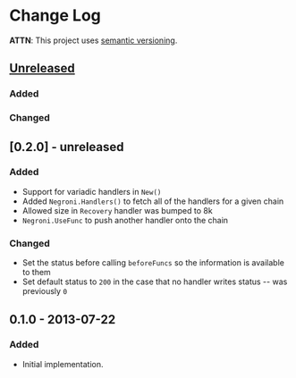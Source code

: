 # Change Log

**ATTN**: This project uses [semantic versioning](http://semver.org/).

## [Unreleased]

### Added

### Changed

## [0.2.0] - unreleased
### Added
- Support for variadic handlers in `New()`
- Added `Negroni.Handlers()` to fetch all of the handlers for a given chain
- Allowed size in `Recovery` handler was bumped to 8k
- `Negroni.UseFunc` to push another handler onto the chain

### Changed
- Set the status before calling `beforeFuncs` so the information is available to them
- Set default status to `200` in the case that no handler writes status -- was previously `0`

## 0.1.0 - 2013-07-22
### Added
- Initial implementation.

[Unreleased]: https://github.com/codegangsta/negroni/compare/v0.1.0...HEAD
